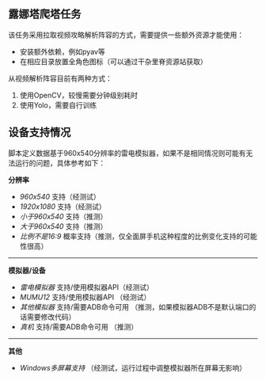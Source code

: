 ## 露娜塔爬塔任务
该任务采用拉取视频攻略解析阵容的方式，需要提供一些额外资源才能使用：
* 安装额外依赖，例如pyav等
* 在相应目录放置全角色图标（可以通过干杂里脊资源站获取）

从视频解析阵容目前有两种方式：
1. 使用OpenCV，较慢需要分钟级别耗时
2. 使用Yolo，需要自行训练

## 设备支持情况

脚本定义数据基于960x540分辨率的雷电模拟器，如果不是相同情况则可能有无法运行的问题，具体参考如下：

**分辨率**
* *960x540* 支持（经测试）
* *1920x1080* 支持（经测试）
* *小于960x540* 支持（推测）
* *大于960x540* 支持（推测）
* *比例不是16:9* 概率支持（推测，仅全面屏手机这种程度的比例变化支持的可能性很高）
---
**模拟器/设备**
* *雷电模拟器* 支持/使用模拟器API（经测试）
* *MUMU12* 支持/使用模拟器API （经测试）
* *其他模拟器* 支持/需要ADB命令可用 （推测，如果模拟器ADB不是默认端口的话需要修改代码）
* *真机* 支持/需要ADB命令可用 （推测）
---
**其他**
* *Windows多屏幕支持* （经测试，运行过程中调整模拟器所在屏幕无影响）